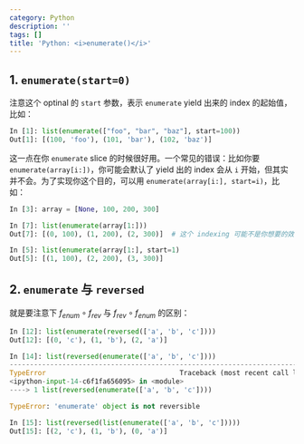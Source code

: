 ```yaml
---
category: Python
description: ''
tags: []
title: 'Python: <i>enumerate()</i>'
---
```


## 1. `enumerate(start=0)`

注意这个 optinal 的 `start` 参数，表示 `enumerate` yield 出来的 index 的起始值，比如：

```python
In [1]: list(enumerate(["foo", "bar", "baz"], start=100))
Out[1]: [(100, 'foo'), (101, 'bar'), (102, 'baz')]                                           
```

这一点在你 `enumerate` slice 的时候很好用。一个常见的错误：比如你要 `enumerate(array[i:])`，你可能会默认了 yield 出的 index 会从 `i` 开始，但其实并不会。为了实现你这个目的，可以用 `enumerate(array[i:], start=i)`，比如：

```python
In [3]: array = [None, 100, 200, 300]

In [7]: list(enumerate(array[1:]))
Out[7]: [(0, 100), (1, 200), (2, 300)]  # 这个 indexing 可能不是你想要的效果

In [5]: list(enumerate(array[1:], start=1)
Out[5]: [(1, 100), (2, 200), (3, 300)]
```

## 2. `enumerate` 与 `reversed`

就是要注意下 $f_{enum} \circ f_{rev}$ 与 $f_{rev} \circ f_{enum}$ 的区别：

```python
In [12]: list(enumerate(reversed(['a', 'b', 'c']))) 
Out[12]: [(0, 'c'), (1, 'b'), (2, 'a')]

In [14]: list(reversed(enumerate(['a', 'b', 'c']))) 
---------------------------------------------------------------------------
TypeError                                 Traceback (most recent call last)
<ipython-input-14-c6f1fa656095> in <module>
----> 1 list(reversed(enumerate(['a', 'b', 'c'])))

TypeError: 'enumerate' object is not reversible

In [15]: list(reversed(list(enumerate(['a', 'b', 'c']))))
Out[15]: [(2, 'c'), (1, 'b'), (0, 'a')]
```
